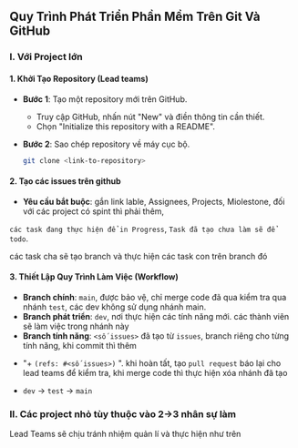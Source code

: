 
## Quy Trình Phát Triển Phần Mềm Trên Git Và GitHub

### I. Với Project lớn
#### 1. Khởi Tạo Repository (Lead teams)

- **Bước 1**: Tạo một repository mới trên GitHub.
  - Truy cập GitHub, nhấn nút "New" và điền thông tin cần thiết.
  - Chọn "Initialize this repository with a README".

- **Bước 2**: Sao chép repository về máy cục bộ.
  ```sh
  git clone <link-to-repository>
  ```

#### 2. Tạo các issues trên github
- **Yêu cầu bắt buộc**: gắn link lable, Assignees, Projects, Miolestone, đối với các project có spint thì phải thêm, 


`các task đang thực hiện để in Progress`, `Task đã tạo chưa làm sẽ để todo`.

các task cha sẽ tạo branch và thực hiện các task con trên branch đó 

#### 3. Thiết Lập Quy Trình Làm Việc (Workflow)

- **Branch chính**: `main`, được bảo vệ, chỉ merge code đã qua kiểm tra qua nhánh `test`, các dev không sử dụng nhánh main.
- **Branch phát triển**: `dev`, nơi thực hiện các tính năng mới. các thành viên sẽ làm việc trong nhánh này
- **Branch tính năng**: `<số issues>` đã tạo từ `issues`, branch riêng cho từng tính năng, khi commit thì thêm 
+ "+ `(refs: #<số issues>)` ".
khi hoàn tất, tạo `pull request` báo lại cho lead teams để kiểm tra, khi merge code thì thực hiện xóa nhánh đã tạo

+ `dev` -> `test` -> `main`

### II. Các project nhỏ tùy thuộc vào 2->3 nhân sự làm 
Lead Teams sẽ chịu tránh nhiệm quản lí và thực hiện như trên

